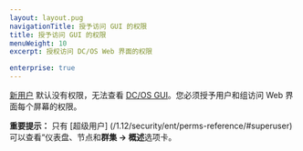 ```yaml
---
layout: layout.pug
navigationTitle: 授予访问 GUI 的权限
title: 授予访问 GUI 的权限
menuWeight: 10
excerpt: 授权访问 DC/OS Web 界面的权限 

enterprise: true
---
```

<!-- The source repository for this topic is https://github.com/dcos/dcos-docs-site -->


[新用户](/1.12/security/ent/users-groups/) 默认没有权限，无法查看 [DC/OS GUI](/1.12/gui/)。您必须授予用户和组访问 Web 界面每个屏幕的权限。

**重要提示：** 只有 [超级用户] (/1.12/security/ent/perms-reference/#superuser) 可以查看“仪表盘、节点和**群集 -> 概述**选项卡。
